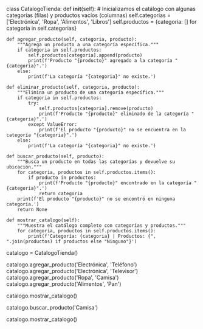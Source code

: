 
class CatalogoTienda:
    def __init__(self):
        # Inicializamos el catálogo con algunas categorías (filas) y productos vacíos (columnas)
        self.categorias = ['Electrónica', 'Ropa', 'Alimentos', 'Libros']
        self.productos = {categoria: [] for categoria in self.categorias}
    
    def agregar_producto(self, categoria, producto):
        """Agrega un producto a una categoría específica."""
        if categoria in self.productos:
            self.productos[categoria].append(producto)
            print(f'Producto "{producto}" agregado a la categoría "{categoria}".')
        else:
            print(f'La categoría "{categoria}" no existe.')

    def eliminar_producto(self, categoria, producto):
        """Elimina un producto de una categoría específica."""
        if categoria in self.productos:
            try:
                self.productos[categoria].remove(producto)
                print(f'Producto "{producto}" eliminado de la categoría "{categoria}".')
            except ValueError:
                print(f'El producto "{producto}" no se encuentra en la categoría "{categoria}".')
        else:
            print(f'La categoría "{categoria}" no existe.')

    def buscar_producto(self, producto):
        """Busca un producto en todas las categorías y devuelve su ubicación."""
        for categoria, productos in self.productos.items():
            if producto in productos:
                print(f'Producto "{producto}" encontrado en la categoría "{categoria}".')
                return categoria
        print(f'El producto "{producto}" no se encontró en ninguna categoría.')
        return None

    def mostrar_catalogo(self):
        """Muestra el catálogo completo con categorías y productos."""
        for categoria, productos in self.productos.items():
            print(f'Categoría: {categoria} | Productos: {", ".join(productos) if productos else "Ninguno"}')


catalogo = CatalogoTienda()

catalogo.agregar_producto('Electrónica', 'Teléfono')
catalogo.agregar_producto('Electrónica', 'Televisor')
catalogo.agregar_producto('Ropa', 'Camisa')
catalogo.agregar_producto('Alimentos', 'Pan')

catalogo.mostrar_catalogo()

catalogo.buscar_producto('Camisa')



catalogo.mostrar_catalogo()